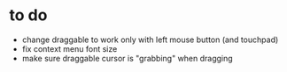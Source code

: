 # to do

- change draggable to work only with left mouse button (and touchpad)
- fix context menu font size
- make sure draggable cursor is "grabbing" when dragging

